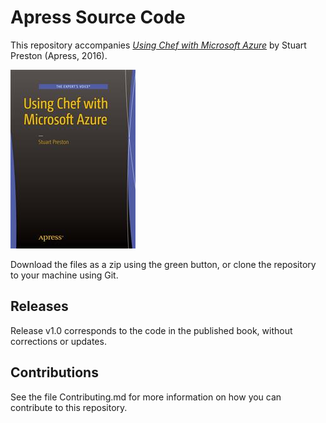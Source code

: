 # Apress Source Code

This repository accompanies [*Using Chef with Microsoft Azure*](http://www.apress.com/9781484214770) by Stuart Preston (Apress, 2016).

![Cover image](9781484214770.jpg)

Download the files as a zip using the green button, or clone the repository to your machine using Git.

## Releases

Release v1.0 corresponds to the code in the published book, without corrections or updates.

## Contributions

See the file Contributing.md for more information on how you can contribute to this repository.
